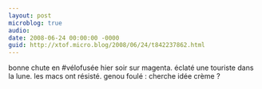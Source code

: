 ```yaml
---
layout: post
microblog: true
audio: 
date: 2008-06-24 00:00:00 -0000
guid: http://xtof.micro.blog/2008/06/24/t842237862.html
---
```

bonne chute en #vélofusée hier soir sur magenta. éclaté une touriste dans la lune. les macs ont résisté. genou foulé : cherche idée crème ?
